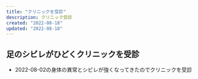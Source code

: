 ```yaml
---
title: "クリニックを受診"
description: クリニック受診
created: "2022-08-18"
updated: "2022-08-18"
---
```


## 足のシビレがひどくクリニックを受診

- 2022-08-02の身体の異常とシビレが強くなってきたのでクリニックを受診
